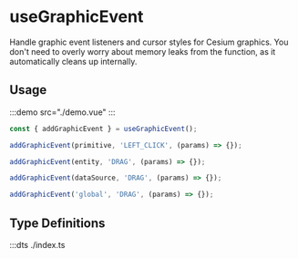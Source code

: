 # useGraphicEvent

Handle graphic event listeners and cursor styles for Cesium graphics.
You don't need to overly worry about memory leaks from the function, as it automatically cleans up internally.

## Usage

:::demo src="./demo.vue"
:::

```ts
const { addGraphicEvent } = useGraphicEvent();

addGraphicEvent(primitive, 'LEFT_CLICK', (params) => {});

addGraphicEvent(entity, 'DRAG', (params) => {});

addGraphicEvent(dataSource, 'DRAG', (params) => {});

addGraphicEvent('global', 'DRAG', (params) => {});
```

## Type Definitions

:::dts ./index.ts
